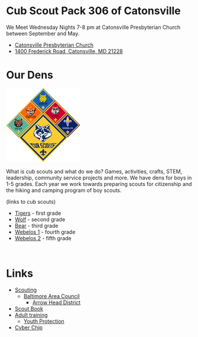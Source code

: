 # Cub Scout Pack 306 of Catonsville #

We Meet Wednesday Nights 7-8 pm at Catonsville Presbyterian Church between September and May.

* [Catonsville Presbyterian Church](http://www.catonsvillepresb.org) <i class="fas fa-external-link-alt"></i>
* [1400 Frederick Road, Catonsville, MD 21228](https://goo.gl/maps/4m8ACB65TAn) <i class="fas fa-map-marker-alt"></i>

# Our Dens #
![alt text](images/CubScouts-ranks-small.png "cub scout ranks")

What is cub scouts and what do we do? Games, activities, crafts, STEM, leadership, community service projects and more. We have dens for boys in 1-5 grades. Each year we work towards preparing scouts for citizenship and the hiking and camping program of boy scouts.

(links to cub scouts)

* [Tigers](https://cubscouts.org/library/welcome-to-tiger-cub-scouting/) - first grade
* [Wolf](https://cubscouts.org/library/welcome-to-wolf-cub-scouting/) - second grade
* [Bear](https://cubscouts.org/library/welcome-to-bear-cub-scouting/) - third grade
* [Webelos 1](https://cubscouts.org/library/welcome-to-webelos-cub-scouting/) - fourth grade
* [Webelos 2](https://cubscouts.org/library/welcome-to-arrow-of-light-cub-scouting/) - fifth grade

<br clear="both">

# Links #
* [Scouting](https://www.scouting.org)
    * [Baltimore Area Council](http://www.baltimorebsa.org)
        * [Arrow Head District](http://www.baltimorebsa.org/2409)
* [Scout Book](https://www.scoutbook.com)
* [Adult training](https://www.scouting.org/training/adult/)
    * [Youth Protection](https://www.scouting.org/training/youth-protection/)
* [Cyber Chip](https://www.scouting.org/training/youth-protection/cyber-chip/)
